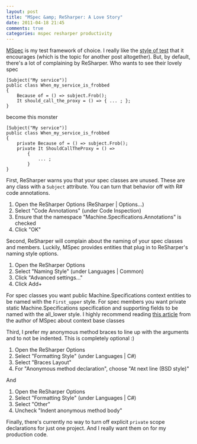 ```yaml
---
layout: post
title: "MSpec &amp; ReSharper: A Love Story"
date: 2011-04-18 21:45
comments: true
categories: mspec resharper productivity
---
```


[MSpec][m] is my test framework of choice. I really like the [style of test][bdd] that it encourages (which is the topic for another post altogether). But, by default, there's a lot of complaining by ReSharper. Who wants to see their lovely spec

``` 
[Subject("My service")]
public class When_my_service_is_frobbed
{
    Because of = () => subject.Frob();
    It should_call_the_proxy = () => { ... ; };
}
```

become this monster

```
[Subject("My service")]
public class When_my_service_is_frobbed
{
    private Because of = () => subject.Frob();
    private It ShouldCallTheProxy = () => 
        {
            ... ;
        }
}
```

First, ReSharper warns you that your spec classes are unused. These are any class with a `Subject` attribute. You can turn that behavior off with R# code annotations.

 1. Open the ReSharper Options (ReSharper | Options...)
 2. Select "Code Annotations" (under Code Inspection)
 3. Ensure that the namespace "Machine.Specifications.Annotations" is checked
 4. Click "OK"

Second, ReSharper will complain about the naming of your spec classes and members. Luckily, MSpec provides entities that plug in to ReSharper's naming style options.

 1. Open the ReSharper Options
 2. Select "Naming Style" (under Languages | Common)
 3. Click "Advanced settings..."
 4. Click Add+

For spec classes you want public Machine.Specifications context entities to be named with the `First_upper` style. For spec members you want private static Machine.Specifications specification and supporting fields to be named with the all_lower style. I highly recommend reading [this article][m-ctx] from the author of MSpec about context base classes

Third, I prefer my anonymous method braces to line up with the arguments and to not be indented. This is completely optional :)

 1. Open the ReSharper Options
 2. Select "Formatting Style" (under Languages | C#)
 3. Select "Braces Layout"
 4. For "Anonymous method declaration", choose "At next line (BSD style)"

And

 1. Open the ReSharper Options
 2. Select "Formatting Style" (under Languages | C#)
 3. Select "Other"
 4. Uncheck "Indent anonymous method body"

Finally, there's currently no way to turn off explicit `private` scope declarations for  just one project. And I really want them on for my production code.

 [m]: https://github.com/machine/machine.specifications
 [m-ctx]: http://codebetter.com/aaronjensen/2009/10/05/a-recent-conversation-about-mspec-practices/
 [bdd]: http://dannorth.net/introducing-bdd/